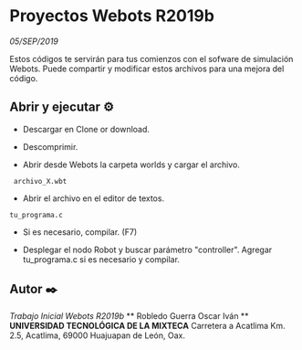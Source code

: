 # Proyectos Webots R2019b
_05/SEP/2019_

Estos códigos te servirán para tus comienzos con el sofware de simulación Webots.
Puede compartir y modificar estos archivos para una mejora del código.

## Abrir y ejecutar ⚙️
* Descargar en Clone or download.

* Descomprimir.

* Abrir desde Webots la carpeta worlds y cargar el archivo.
```
 archivo_X.wbt
```

* Abrir el archivo en el editor de textos.
```
tu_programa.c
```

* Si es necesario, compilar. (F7)

* Desplegar el nodo Robot y buscar parámetro "controller". Agregar tu_programa.c si es necesario y compilar.

## Autor ✒️
*Trabajo Inicial Webots R2019b*
** Robledo Guerra Oscar Iván ** 
**UNIVERSIDAD TECNOLÓGICA DE LA MIXTECA**
Carretera a Acatlima Km. 2.5, Acatlima, 69000 Huajuapan de León, Oax.
